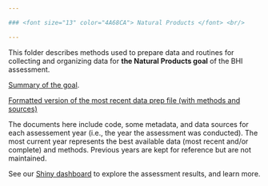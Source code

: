 ```yaml
---

### <font size="13" color="4A68CA"> Natural Products </font> <br/>

---
```


This folder describes methods used to prepare data and routines for collecting and organizing data for **the Natural Products goal** of the BHI assessment.

[Summary of the goal](https://github.com/OHI-Baltic/bhi-prep/tree/master/supplement/goal_summaries/NP.Rmd). 

[Formatted version of the most recent data prep file (with methods and sources)](https://github.com/OHI-Baltic/bhi-prep/tree/master/prep/NP/v2021/np_prep.md)

The documents here include code, some metadata, and data sources for each assessement year (i.e., the year the assessment was conducted). The most current year represents the best available data (most recent and/or complete) and methods. Previous years are kept for reference but are not maintained.

See our [Shiny dashboard](https://baltic-ohi.shinyapps.io/dashboard/) to explore the assessment results, and learn more.
